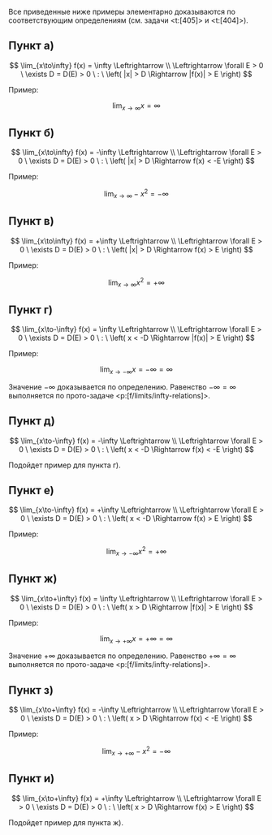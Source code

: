 Все приведенные ниже примеры элементарно доказываются по соответствующим определениям (см. задачи <t:[405]> и <t:[404]>).

## Пункт а)

$$ \lim_{x\to\infty} f(x) = \infty \Leftrightarrow \\ \Leftrightarrow \forall E > 0 \ \exists D = D(E) > 0 \ : \ \left( |x| > D \Rightarrow |f(x)| > E \right) $$

Пример:

$$ \lim_{x\to\infty} x = \infty $$

## Пункт б)

$$ \lim_{x\to\infty} f(x) = -\infty \Leftrightarrow \\ \Leftrightarrow \forall E > 0 \ \exists D = D(E) > 0 \ : \ \left( |x| > D \Rightarrow f(x) < -E \right) $$

Пример:

$$ \lim_{x\to\infty} -x^2 = -\infty $$

## Пункт в)

$$ \lim_{x\to\infty} f(x) = +\infty \Leftrightarrow \\ \Leftrightarrow \forall E > 0 \ \exists D = D(E) > 0 \ : \ \left( |x| > D \Rightarrow f(x) > E \right) $$

Пример:

$$ \lim_{x\to\infty} x^2 = +\infty $$

## Пункт г)

$$ \lim_{x\to-\infty} f(x) = \infty \Leftrightarrow \\ \Leftrightarrow \forall E > 0 \ \exists D = D(E) > 0 \ : \ \left( x < -D \Rightarrow |f(x)| > E \right) $$

Пример:

$$ \lim_{x\to-\infty} x = -\infty = \infty $$

Значение $-\infty$ доказывается по определению. Равенство $-\infty = \infty$ выполняется по прото-задаче <p:[f/limits/infty-relations]>.

## Пункт д)

$$ \lim_{x\to-\infty} f(x) = -\infty \Leftrightarrow \\ \Leftrightarrow \forall E > 0 \ \exists D = D(E) > 0 \ : \ \left( x < -D \Rightarrow f(x) < -E \right) $$

Подойдет пример для пункта г).

## Пункт е)

$$ \lim_{x\to-\infty} f(x) = +\infty \Leftrightarrow \\ \Leftrightarrow \forall E > 0 \ \exists D = D(E) > 0 \ : \ \left( x < -D \Rightarrow f(x) > E \right) $$

Пример:

$$ \lim_{x\to-\infty} x^2 = +\infty $$

## Пункт ж)

$$ \lim_{x\to+\infty} f(x) = \infty \Leftrightarrow \\ \Leftrightarrow \forall E > 0 \ \exists D = D(E) > 0 \ : \ \left( x > D \Rightarrow |f(x)| > E \right) $$

Пример:

$$ \lim_{x\to+\infty} x = +\infty = \infty $$

Значение $+\infty$ доказывается по определению. Равенство $+\infty = \infty$ выполняется по прото-задаче <p:[f/limits/infty-relations]>.

## Пункт з)

$$ \lim_{x\to+\infty} f(x) = -\infty \Leftrightarrow \\ \Leftrightarrow \forall E > 0 \ \exists D = D(E) > 0 \ : \ \left( x > D \Rightarrow f(x) < -E \right) $$

Пример:

$$ \lim_{x\to+\infty} -x^2 = -\infty $$

## Пункт и)

$$ \lim_{x\to+\infty} f(x) = +\infty \Leftrightarrow \\ \Leftrightarrow \forall E > 0 \ \exists D = D(E) > 0 \ : \ \left( x > D \Rightarrow f(x) > E \right) $$

Подойдет пример для пункта ж).